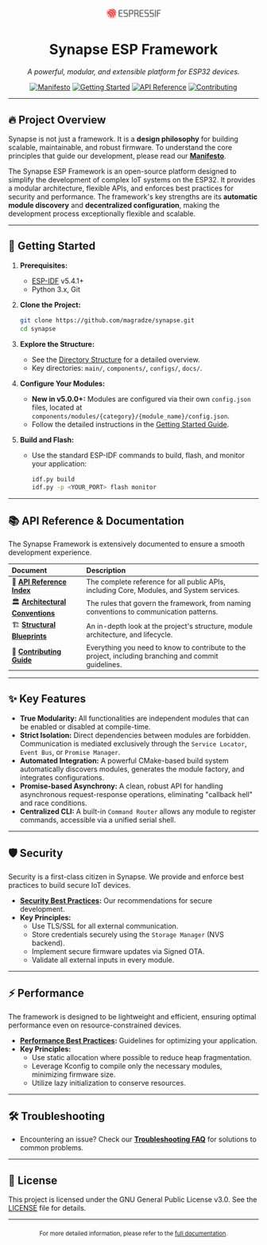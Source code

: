 <div align="center">
  <a href="https://github.com/espressif/esp-idf">
    <img src="https://raw.githubusercontent.com/espressif/esp-idf/master/docs/_static/espressif-logo.svg" width="120" alt="ESP-IDF Logo"/>
  </a>
  
# Synapse ESP Framework
  
  _A powerful, modular, and extensible platform for ESP32 devices._
  
  [![Manifesto](https://img.shields.io/badge/-Manifesto-black?style=for-the-badge&logo=gitbook)](manifesto.md)
  [![Getting Started](https://img.shields.io/badge/-Getting%20Started-blue?style=for-the-badge&logo=read-the-docs)](docs/tutorials/getting_started.md)
  [![API Reference](https://img.shields.io/badge/-API%20Reference-green?style=for-the-badge&logo=c)](docs/api_reference/api_index.md)
  [![Contributing](https://img.shields.io/badge/-Contributing-orange?style=for-the-badge&logo=github)](docs/contributing/contributing_guide.md)
</div>

---

## 🔥 Project Overview

Synapse is not just a framework. It is a **design philosophy** for building scalable, maintainable, and robust firmware. To understand the core principles that guide our development, please read our **[Manifesto](manifesto.md)**.

The Synapse ESP Framework is an open-source platform designed to simplify the development of complex IoT systems on the ESP32. It provides a modular architecture, flexible APIs, and enforces best practices for security and performance. The framework's key strengths are its **automatic module discovery** and **decentralized configuration**, making the development process exceptionally flexible and scalable.

---

## 🚀 Getting Started

1. **Prerequisites:**
    * [ESP-IDF](https://docs.espressif.com/projects/esp-idf/en/latest/esp32/get-started/index.html) v5.4.1+
    * Python 3.x, Git

2. **Clone the Project:**

    ```sh
    git clone https://github.com/magradze/synapse.git
    cd synapse
    ```

3. **Explore the Structure:**
    * See the [Directory Structure](docs/structure/directory_structure.md) for a detailed overview.
    * Key directories: `main/`, `components/`, `configs/`, `docs/`.

4. **Configure Your Modules:**
    * **New in v5.0.0+:** Modules are configured via their own `config.json` files, located at `components/modules/{category}/{module_name}/config.json`.
    * Follow the detailed instructions in the [Getting Started Guide](docs/tutorials/getting_started.md).

5. **Build and Flash:**
    * Use the standard ESP-IDF commands to build, flash, and monitor your application:

      ```sh
      idf.py build
      idf.py -p <YOUR_PORT> flash monitor
      ```

---

## 📚 API Reference & Documentation

The Synapse Framework is extensively documented to ensure a smooth development experience.

| Document | Description |
| :--- | :--- |
| 📖 **[API Reference Index](docs/api_reference/api_index.md)** | The complete reference for all public APIs, including Core, Modules, and System services. |
| 🏛️ **[Architectural Conventions](docs/convention/convention_index.md)** | The rules that govern the framework, from naming conventions to communication patterns. |
| 🏗️ **[Structural Blueprints](docs/structure/project_overview.md)** | An in-depth look at the project's structure, module architecture, and lifecycle. |
| 🤝 **[Contributing Guide](docs/contributing/contributing_guide.md)** | Everything you need to know to contribute to the project, including branching and commit guidelines. |

---

## ✨ Key Features

* **True Modularity:** All functionalities are independent modules that can be enabled or disabled at compile-time.
* **Strict Isolation:** Direct dependencies between modules are forbidden. Communication is mediated exclusively through the `Service Locator`, `Event Bus`, or `Promise Manager`.
* **Automated Integration:** A powerful CMake-based build system automatically discovers modules, generates the module factory, and integrates configurations.
* **Promise-based Asynchrony:** A clean, robust API for handling asynchronous request-response operations, eliminating "callback hell" and race conditions.
* **Centralized CLI:** A built-in `Command Router` allows any module to register commands, accessible via a unified serial shell.

---

## 🛡️ Security

Security is a first-class citizen in Synapse. We provide and enforce best practices to build secure IoT devices.

* **[Security Best Practices](docs/security/security_best_practices.md):** Our recommendations for secure development.
* **Key Principles:**
  * Use TLS/SSL for all external communication.
  * Store credentials securely using the `Storage Manager` (NVS backend).
  * Implement secure firmware updates via Signed OTA.
  * Validate all external inputs in every module.

---

## ⚡ Performance

The framework is designed to be lightweight and efficient, ensuring optimal performance even on resource-constrained devices.

* **[Performance Best Practices](docs/performance/performance_best_practices.md):** Guidelines for optimizing your application.
* **Key Principles:**
  * Use static allocation where possible to reduce heap fragmentation.
  * Leverage Kconfig to compile only the necessary modules, minimizing firmware size.
  * Utilize lazy initialization to conserve resources.

---

## 🛠️ Troubleshooting

* Encountering an issue? Check our **[Troubleshooting FAQ](docs/troubleshooting/faq.md)** for solutions to common problems.

---

## 📄 License

This project is licensed under the GNU General Public License v3.0. See the [LICENSE](LICENSE) file for details.

---

<div align="center">
  <sub>For more detailed information, please refer to the <a href="docs/README.md">full documentation</a>.</sub>
</div>
